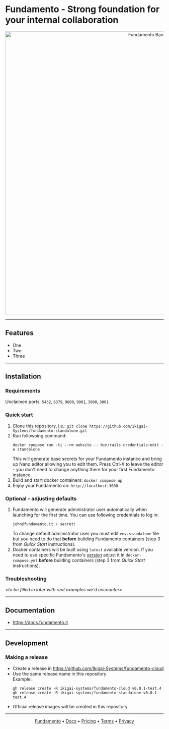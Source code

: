 # Fundamento - Strong foundation for your internal collaboration

<p align="center">
  <a href="https://fundamento.it" target="_blank" align="center">
    <img src="https://res.cloudinary.com/fundamento/image/upload/v1734469016/fundamento_banner.webp" width="900" alt="Fundamento Banner">
  </a>
  <br>
</p>

---

## Features

* One
* Two
* Three

---

## Installation

### Requirements

Unclaimed ports: `5432`, `6379`, `9000`, `9001`, `3000`, `3001`

### Quick start

1. Clone this repository, i.e.: `git clone https://github.com/Ikigai-Systems/fundamento-standalone.git`
2. Run followoing command:
    ```
    docker compose run -ti --rm website -- bin/rails credentials:edit -e standalone 
    ```
    This will generate base secrets for your Fundamento instance and bring up Nano editor allowing you to edit them.
    Press Ctrl-X to leave the editor - you don't need to change anything there for your first Fundamento instance.
3. Build and start docker containers: `docker compose up`
4. Enjoy your Fundamento on: `http://localhost:3000`

### Optional - adjusting defaults

1. Fundamento will generate administrator user automatically when launching for the first time. You can use following
   credentials to log in:
   ```
   john@fundamento.it / secret!
   ```
   To change default administrator user you must edit `env.standalone` file but you need to do that **before** building
   Fundamento containers (step 3 from _Quick Start_ instructions).
2. Docker containers will be built using `latest` available version. If you need to use specific
   Fundamento's [version](https://github.com/Ikigai-Systems/fundamento-standalone/releases) adjust it in `docker-compose.yml` **before** building containers (step 3 from _Quick Start_ instructions).

### Troubleshooting

_\<to be filled in later with real examples we'd encounter\>_

---

## Documentation

* https://docs.fundamento.it

---

## Development

### Making a release

* Create a release in https://github.com/Ikigai-Systems/fundamento-cloud
* Use the same release name in this repository \
  Example:
  ```
  gh release create -R ikigai-systems/fundamento-cloud v0.0.1-test.4
  gh release create -R ikigai-systems/fundamento-standalone v0.0.1-test.4
  ```
* Official release images will be created in this repository.

---

<p align="center">
<a href="https://fundamento.it">Fundamento</a> &bull;
<a href="https://docs.fundamento.it">Docs</a> &bull;
<a href="https://fundamento.it/pricing">Pricing</a> &bull;
<a href="https://fundamento.it/terms">Terms</a> &bull;
<a href="https://fundamento.it/privacy">Privacy</a>
</p>